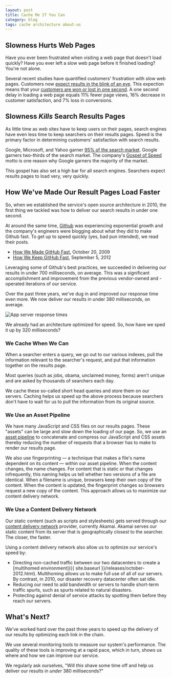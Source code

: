```yaml
---
layout: post
title: Cache Me If You Can
category: blog
tags: cache architecture about-us
---
```


## Slowness Hurts Web Pages

Have you ever been frustrated when visiting a web page that doesn't load quickly? Have you ever left a slow web page before it finished loading? You're not alone.

Several recent studies have quantified customers' frustration with slow web pages. Customers now  [expect results in the blink of an eye](http://www.nytimes.com/2012/03/01/technology/impatient-web-users-flee-slow-loading-sites.html). This expection means that your [customers are won or lost in one second](http://www.aberdeen.com/Aberdeen-Library/5136/RA-performance-web-application.aspx). A one second delay in loading a web page equals 11% fewer page views, 16% decrease in customer satisfaction, and 7% loss in conversions.

## Slowness *Kills* Search Results Pages

As little time as web sites have to keep users on their pages, search engines have even less time to keep searchers on their results pages. Speed is the primary factor in determining customers' satisfaction with search results.

Google, Microsoft, and Yahoo garner [95% of the search market](http://www.comscore.com/Insights/Press_Releases/2013/11/comScore_Releases_October_2013_US_Search_Engine_Rankings). Google garners two-thirds of the search market. The company's [Gospel of Speed](https://www.google.com/search?q=Google+Gospel+of+Speed) motto is one reason why Google garners the majority of the market.

This gospel has also set a high bar for all search engines. Searchers expect results pages to load very, very quickly.

## How We've Made Our Result Pages Load Faster

So, when we established the service's open source architecture in 2010, the first thing we tackled was how to deliver our search results in under one second.

At around the same time, [Github](http://www.github.com) was experiencing exponential growth and the company's engineers were blogging about what they did to make Github fast. To get up to speed quickly (yes, bad pun intended), we read their posts.

* [How We Made GitHub Fast](https://github.com/blog/530-how-we-made-github-fast), October 20, 2009
* [How We Keep GitHub Fast](https://github.com/blog/1252-how-we-keep-github-fast), September 5, 2012

Leveraging some of Github's best practices, we succeeded in delivering our results in under 700 milliseconds, on average. This was a significant accomplishment and improvement from the previous vendor-owned and -operated iterations of our service.

Over the past three years, we've dug in and improved our response time even more. We now deliver our results in under 380 milliseconds, on average.

![App server response times](https://d3qcdigd1fhos0.cloudfront.net/blog/img/serp_reponse_times.png "App server response times")

We already had an architecture optimized for speed. So, how have we sped it up by 320 milliseconds?

### We Cache When We Can

When a searcher enters a query, we go out to our various indexes, pull the information relevant to the searcher's request, and put that information together on the results page.

Most queries (such as jobs, obama, unclaimed money, forms) aren't unique and are asked by thousands of searchers each day.

We cache these so-called short head queries and store them on our servers. Caching helps us speed up the above process because searchers don't have to wait for us to pull the information from its original source.

### We Use an Asset Pipeline

We have many JavaScript and CSS files on our results pages. These "assets" can be large and slow down the loading of our page. So, we use an [asset pipeline](http://guides.rubyonrails.org/asset_pipeline.html) to concatenate and compress our JavaScript and CSS assets thereby reducing the number of requests that a browser has to make to render our results page.

We also use fingerprinting &mdash; a technique that makes a file's name dependent on its content &mdash; within our asset pipeline. When the content changes, the name changes. For content that is static or that changes infrequently, this naming helps us tell whether two versions of a file are identical. When a filename is unique, browsers keep their own copy of the content. When the content is updated, the fingerprint changes so browsers request a new copy of the content. This approach allows us to maximize our content delivery network.

### We Use a Content Delivery Network

Our static content (such as scripts and stylesheets) gets served through our [content delivery network](http://www.webopedia.com/TERM/C/CDN.html) provider, currently Akamai. Akamai serves our static content from its server that is geographically closest to the searcher. The closer, the faster.

Using a content delivery network also allow us to optimize our service's speed by:

* Directing non-cached traffic between our two datacenters to create a [multihomed environment]({{ site.baseurl }}/releases/october-2012.html). Multihoming allows us to make full use of all of our servers. By contrast, in 2010, our disaster recovery datacenter often sat idle.
* Reducing our need to add bandwidth or servers to handle short-term traffic spurts, such as spurts related to natural disasters.
* Protecting against denial of service attacks by spotting them before they reach our servers.

## What's Next?

We've worked hard over the past three years to speed up the delivery of our results by optimizing each link in the chain.

We use several monitoring tools to measure our system's performance. The quality of these tools is improving at a rapid pace, which in turn, shows us where and how we can improve our service.

We regularly ask ourselves, "Will *this* shave some time off and help us deliver our results in *under* 380 milliseconds?"
